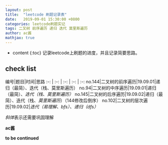 ```yaml
---
layout: post
title:  "leetcode 刷题记录表"
date:   2019-09-01 15:30:00 +0800
categories: leetcode刷题实记
tags: 二叉树 前序遍历 递归 迭代 莫里斯遍历
author: ac酱
mathjax: true
---
```


* content
{:toc}
记录leetcode上刷题的进度，并且记录简要思路。



## check list

编号|题目|时间|思路
:-: | :-: | :-: | :-: | :-:
no.144|二叉树的前序遍历|19.09.01|递归（最简）、迭代（栈、莫里斯遍历）
no.94|二叉树的中序遍历|19.09.01|递归（最简）、*迭代（栈、莫里斯遍历）*
no.145|二叉树的后序遍历|19.09.02|递归（最简）、迭代（栈、*莫里斯遍历*）（144修改后倒序）
no.102|二叉树的层次遍历|19.09.02|*迭代（易理解、bfs）、递归（dfs）*

*斜体*表示还需要巩固理解

**ac酱**

**to be continued**